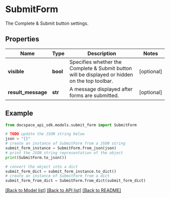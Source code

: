 # SubmitForm
The Complete & Submit button settings.

## Properties

Name | Type | Description | Notes
------------ | ------------- | ------------- | -------------
**visible** | **bool** | Specifies whether the Complete  &amp; Submit button will be displayed or hidden on the top toolbar. | [optional] 
**result_message** | **str** | A message displayed after forms are submitted. | [optional] 

## Example

```python
from docspace_api_sdk.models.submit_form import SubmitForm

# TODO update the JSON string below
json = "{}"
# create an instance of SubmitForm from a JSON string
submit_form_instance = SubmitForm.from_json(json)
# print the JSON string representation of the object
print(SubmitForm.to_json())

# convert the object into a dict
submit_form_dict = submit_form_instance.to_dict()
# create an instance of SubmitForm from a dict
submit_form_from_dict = SubmitForm.from_dict(submit_form_dict)
```
[[Back to Model list]](../README.md#documentation-for-models) [[Back to API list]](../README.md#documentation-for-api-endpoints) [[Back to README]](../README.md)



